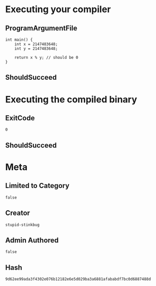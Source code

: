 # Executing your compiler

## ProgramArgumentFile

```
int main() {
    int x = 2147483648;
    int y = 2147483648;

    return x % y; // should be 0
}
```

## ShouldSucceed

# Executing the compiled binary

## ExitCode

```
0
```

## ShouldSucceed

# Meta

## Limited to Category

```
false
```

## Creator

```
stupid-stinkbug
```

## Admin Authored

```
false
```

## Hash

```
9d62ee99ada3f4302e076b12182e6e5d029ba3a6881afababdf7bc0d6887488d
```
